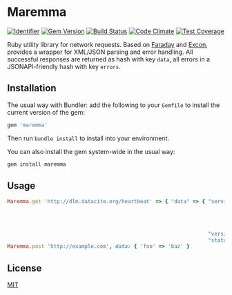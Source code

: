 # Maremma

[![Identifier](https://img.shields.io/badge/doi-https%3A%2F%2Fdoi.org%2F10.5438%2Fqeg0--3gm3-fca709.svg)](https://doi.org/10.5438/qeg0-3gm3)
[![Gem Version](https://badge.fury.io/rb/maremma.svg)](https://badge.fury.io/rb/maremma)
[![Build Status](https://travis-ci.org/datacite/maremma.svg?branch=master)](https://travis-ci.org/datacite/maremma)
[![Code Climate](https://codeclimate.com/github/datacite/maremma/badges/gpa.svg)](https://codeclimate.com/github/datacite/maremma)
[![Test Coverage](https://codeclimate.com/github/datacite/maremma/badges/coverage.svg)](https://codeclimate.com/github/datacite/maremma/coverage)

Ruby utility library for network requests. Based on [Faraday](https://github.com/lostisland/faraday) and [Excon](https://github.com/excon/excon), provides a wrapper for XML/JSON parsing and error handling. All successful responses are returned as hash with key `data`, all errors in a JSONAPI-friendly hash with key `errors`.

## Installation

The usual way with Bundler: add the following to your `Gemfile` to install the current version of the gem:

```ruby
gem 'maremma'
```

Then run `bundle install` to install into your environment.

You can also install the gem system-wide in the usual way:

```bash
gem install maremma
```

## Usage
```ruby
Maremma.get 'http://dlm.datacite.org/heartbeat' => { "data" => { "services"=>{ "mysql"=>"OK",
                                                                               "memcached"=>"OK",
                                                                               "redis"=>"OK",
                                                                               "sidekiq"=>"OK",
                                                                               "postfix"=>"failed" },
                                                                 "version"=>"4.3",
                                                                 "status"=>"failed" }}
Maremma.post 'http://example.com', data: { 'foo' => 'baz' }
```

## License

[MIT](license.md)
